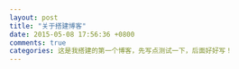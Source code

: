 ```yaml
---
layout: post
title: "关于搭建博客"
date: 2015-05-08 17:56:36 +0800
comments: true
categories: 这是我搭建的第一个博客，先写点测试一下，后面好好写！
---
```

